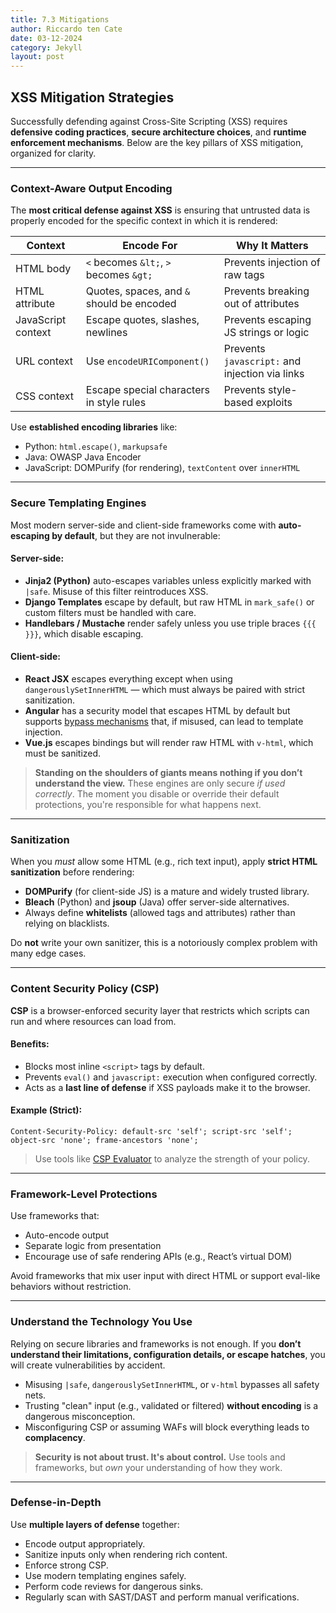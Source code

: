 ```yaml
---
title: 7.3 Mitigations
author: Riccardo ten Cate
date: 03-12-2024
category: Jekyll
layout: post
---
```


## XSS Mitigation Strategies

Successfully defending against Cross-Site Scripting (XSS) requires **defensive coding practices**, **secure architecture choices**, and **runtime enforcement mechanisms**. Below are the key pillars of XSS mitigation, organized for clarity.

---

### Context-Aware Output Encoding

The **most critical defense against XSS** is ensuring that untrusted data is properly encoded for the specific context in which it is rendered:

| Context            | Encode For                              | Why It Matters                                  |
|--------------------|------------------------------------------|--------------------------------------------------|
| HTML body          | `<` becomes `&lt;`, `>` becomes `&gt;`   | Prevents injection of raw tags                   |
| HTML attribute     | Quotes, spaces, and `&` should be encoded| Prevents breaking out of attributes              |
| JavaScript context | Escape quotes, slashes, newlines         | Prevents escaping JS strings or logic            |
| URL context        | Use `encodeURIComponent()`               | Prevents `javascript:` and injection via links   |
| CSS context        | Escape special characters in style rules | Prevents style-based exploits                    |

Use **established encoding libraries** like:
- Python: `html.escape()`, `markupsafe`
- Java: OWASP Java Encoder
- JavaScript: DOMPurify (for rendering), `textContent` over `innerHTML`

---

### Secure Templating Engines

Most modern server-side and client-side frameworks come with **auto-escaping by default**, but they are not invulnerable:

#### Server-side:
- **Jinja2 (Python)** auto-escapes variables unless explicitly marked with `|safe`. Misuse of this filter reintroduces XSS.
- **Django Templates** escape by default, but raw HTML in `mark_safe()` or custom filters must be handled with care.
- **Handlebars / Mustache** render safely unless you use triple braces `{{{ }}}`, which disable escaping.

#### Client-side:
- **React JSX** escapes everything except when using `dangerouslySetInnerHTML` — which must always be paired with strict sanitization.
- **Angular** has a security model that escapes HTML by default but supports [bypass mechanisms](https://angular.io/api/platform-browser/DomSanitizer) that, if misused, can lead to template injection.
- **Vue.js** escapes bindings but will render raw HTML with `v-html`, which must be sanitized.

> **Standing on the shoulders of giants means nothing if you don’t understand the view.** These engines are only secure *if used correctly*. The moment you disable or override their default protections, you're responsible for what happens next.

---

### Sanitization

When you *must* allow some HTML (e.g., rich text input), apply **strict HTML sanitization** before rendering:

- **DOMPurify** (for client-side JS) is a mature and widely trusted library.
- **Bleach** (Python) and **jsoup** (Java) offer server-side alternatives.
- Always define **whitelists** (allowed tags and attributes) rather than relying on blacklists.

Do **not** write your own sanitizer, this is a notoriously complex problem with many edge cases.

---

### Content Security Policy (CSP)

**CSP** is a browser-enforced security layer that restricts which scripts can run and where resources can load from.

#### Benefits:
- Blocks most inline `<script>` tags by default.
- Prevents `eval()` and `javascript:` execution when configured correctly.
- Acts as a **last line of defense** if XSS payloads make it to the browser.

#### Example (Strict):
```http
Content-Security-Policy: default-src 'self'; script-src 'self'; object-src 'none'; frame-ancestors 'none';
```

> Use tools like [CSP Evaluator](https://csp-evaluator.withgoogle.com/) to analyze the strength of your policy.

---

### Framework-Level Protections

Use frameworks that:
- Auto-encode output
- Separate logic from presentation
- Encourage use of safe rendering APIs (e.g., React’s virtual DOM)

Avoid frameworks that mix user input with direct HTML or support eval-like behaviors without restriction.

---

### Understand the Technology You Use

Relying on secure libraries and frameworks is not enough. If you **don’t understand their limitations, configuration details, or escape hatches**, you will create vulnerabilities by accident.

- Misusing `|safe`, `dangerouslySetInnerHTML`, or `v-html` bypasses all safety nets.
- Trusting "clean" input (e.g., validated or filtered) **without encoding** is a dangerous misconception.
- Misconfiguring CSP or assuming WAFs will block everything leads to **complacency**.

> **Security is not about trust. It's about control.** Use tools and frameworks, but *own* your understanding of how they work.

---

### Defense-in-Depth

Use **multiple layers of defense** together:

- Encode output appropriately.
- Sanitize inputs only when rendering rich content.
- Enforce strong CSP.
- Use modern templating engines safely.
- Perform code reviews for dangerous sinks.
- Regularly scan with SAST/DAST and perform manual verifications.
